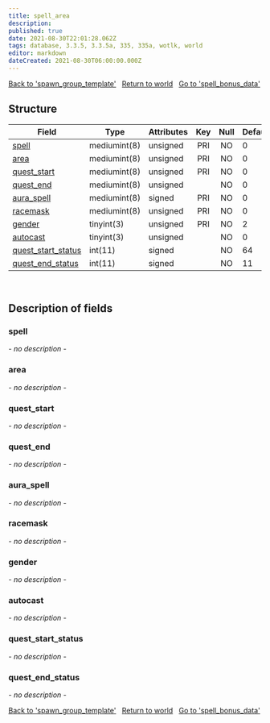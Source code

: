 ```yaml
---
title: spell_area
description: 
published: true
date: 2021-08-30T22:01:28.062Z
tags: database, 3.3.5, 3.3.5a, 335, 335a, wotlk, world
editor: markdown
dateCreated: 2021-08-30T06:00:00.000Z
---
```


<a href="https://dev.trinitycore.info/en/database/335/world/spawn_group_template" class="mt-5 v-btn v-btn--depressed v-btn--flat v-btn--outlined theme--light v-size--default darkblue--text text--lighten-3"><span class="v-btn__content"><i aria-hidden="true" class="v-icon notranslate v-icon--left mdi mdi-arrow-left theme--light"></i><span>Back to 'spawn_group_template'</span></span></a>&nbsp;&nbsp;&nbsp;<a href="https://dev.trinitycore.info/en/database/335/world/home" class="mt-5 v-btn v-btn--depressed v-btn--flat v-btn--outlined theme--light v-size--default darkblue--text text--lighten-3"><span class="v-btn__content"><i aria-hidden="true" class="v-icon notranslate v-icon--left mdi mdi-home-outline theme--light"></i><span>Return to world</span></span></a>&nbsp;&nbsp;&nbsp;<a href="https://dev.trinitycore.info/en/database/335/world/spell_bonus_data" class="mt-5 v-btn v-btn--depressed v-btn--flat v-btn--outlined theme--light v-size--default darkblue--text text--lighten-3"><span class="v-btn__content"><span>Go to 'spell_bonus_data'</span><i aria-hidden="true" class="v-icon notranslate v-icon--right mdi mdi-arrow-right theme--light"></i></span></a>

## Structure

| Field | Type | Attributes | Key | Null | Default | Extra | Comment |
| --- | --- | --- | :---: | :---: | --- | --- | --- |
| [spell](#spell) | mediumint(8) | unsigned | PRI | NO | 0 |  |  |
| [area](#area) | mediumint(8) | unsigned | PRI | NO | 0 |  |  |
| [quest_start](#quest_start) | mediumint(8) | unsigned | PRI | NO | 0 |  |  |
| [quest_end](#quest_end) | mediumint(8) | unsigned |  | NO | 0 |  |  |
| [aura_spell](#aura_spell) | mediumint(8) | signed | PRI | NO | 0 |  |  |
| [racemask](#racemask) | mediumint(8) | unsigned | PRI | NO | 0 |  |  |
| [gender](#gender) | tinyint(3) | unsigned | PRI | NO | 2 |  |  |
| [autocast](#autocast) | tinyint(3) | unsigned |  | NO | 0 |  |  |
| [quest_start_status](#quest_start_status) | int(11) | signed |  | NO | 64 |  |  |
| [quest_end_status](#quest_end_status) | int(11) | signed |  | NO | 11 |  |  |
&nbsp;
## Description of fields

### spell
*- no description -*
&nbsp;

### area
*- no description -*
&nbsp;

### quest_start
*- no description -*
&nbsp;

### quest_end
*- no description -*
&nbsp;

### aura_spell
*- no description -*
&nbsp;

### racemask
*- no description -*
&nbsp;

### gender
*- no description -*
&nbsp;

### autocast
*- no description -*
&nbsp;

### quest_start_status
*- no description -*
&nbsp;

### quest_end_status
*- no description -*
&nbsp;

<a href="https://dev.trinitycore.info/en/database/335/world/spawn_group_template" class="mt-5 v-btn v-btn--depressed v-btn--flat v-btn--outlined theme--light v-size--default darkblue--text text--lighten-3"><span class="v-btn__content"><i aria-hidden="true" class="v-icon notranslate v-icon--left mdi mdi-arrow-left theme--light"></i><span>Back to 'spawn_group_template'</span></span></a>&nbsp;&nbsp;&nbsp;<a href="https://dev.trinitycore.info/en/database/335/world/home" class="mt-5 v-btn v-btn--depressed v-btn--flat v-btn--outlined theme--light v-size--default darkblue--text text--lighten-3"><span class="v-btn__content"><i aria-hidden="true" class="v-icon notranslate v-icon--left mdi mdi-home-outline theme--light"></i><span>Return to world</span></span></a>&nbsp;&nbsp;&nbsp;<a href="https://dev.trinitycore.info/en/database/335/world/spell_bonus_data" class="mt-5 v-btn v-btn--depressed v-btn--flat v-btn--outlined theme--light v-size--default darkblue--text text--lighten-3"><span class="v-btn__content"><span>Go to 'spell_bonus_data'</span><i aria-hidden="true" class="v-icon notranslate v-icon--right mdi mdi-arrow-right theme--light"></i></span></a>

